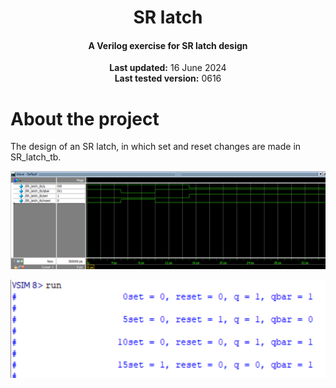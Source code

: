 <center>
    <h1 align="center">SR latch</h1>
    <h4 align="center">A Verilog exercise for SR latch design</strong> </h4>
    <p align="center">
        <strong>Last updated:</strong> 16 June 2024<br>
        <strong>Last tested version:</strong> 0616
    </p> 
</center>

# About the project
The design of an SR latch, in which set and reset changes are made in SR_latch_tb.

![waveform](./img/waveform.png)

![monitor](./img/monitor.png)
